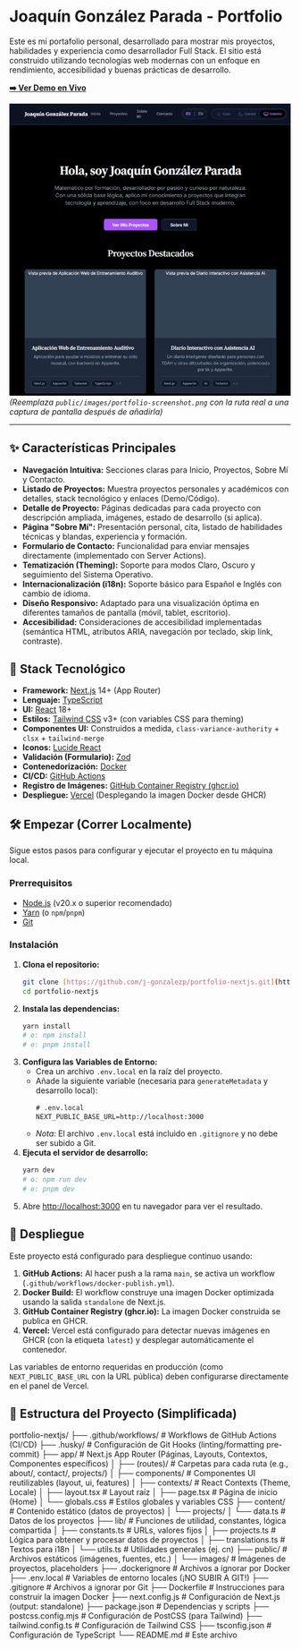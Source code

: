 # Joaquín González Parada - Portfolio

Este es mi portafolio personal, desarrollado para mostrar mis proyectos, habilidades y experiencia como desarrollador Full Stack. El sitio está construido utilizando tecnologías web modernas con un enfoque en rendimiento, accesibilidad y buenas prácticas de desarrollo.

**[➡️ Ver Demo en Vivo](https://portfolio-nextjs-six-vert.vercel.app/)**

![Captura de Pantalla del Portfolio](public/images/portfolio.png)
*(Reemplaza `public/images/portfolio-screenshot.png` con la ruta real a una captura de pantalla después de añadirla)*

---

## ✨ Características Principales

* **Navegación Intuitiva:** Secciones claras para Inicio, Proyectos, Sobre Mí y Contacto.
* **Listado de Proyectos:** Muestra proyectos personales y académicos con detalles, stack tecnológico y enlaces (Demo/Código).
* **Detalle de Proyecto:** Páginas dedicadas para cada proyecto con descripción ampliada, imágenes, estado de desarrollo (si aplica).
* **Página "Sobre Mí":** Presentación personal, cita, listado de habilidades técnicas y blandas, experiencia y formación.
* **Formulario de Contacto:** Funcionalidad para enviar mensajes directamente (implementado con Server Actions).
* **Tematización (Theming):** Soporte para modos Claro, Oscuro y seguimiento del Sistema Operativo.
* **Internacionalización (i18n):** Soporte básico para Español e Inglés con cambio de idioma.
* **Diseño Responsivo:** Adaptado para una visualización óptima en diferentes tamaños de pantalla (móvil, tablet, escritorio).
* **Accesibilidad:** Consideraciones de accesibilidad implementadas (semántica HTML, atributos ARIA, navegación por teclado, skip link, contraste).

## 🚀 Stack Tecnológico

* **Framework:** [Next.js](https://nextjs.org/) 14+ (App Router)
* **Lenguaje:** [TypeScript](https://www.typescriptlang.org/)
* **UI:** [React](https://reactjs.org/) 18+
* **Estilos:** [Tailwind CSS](https://tailwindcss.com/) v3+ (con variables CSS para theming)
* **Componentes UI:** Construidos a medida, `class-variance-authority` + `clsx` + `tailwind-merge`
* **Iconos:** [Lucide React](https://lucide.dev/)
* **Validación (Formulario):** [Zod](https://zod.dev/)
* **Contenedorización:** [Docker](https://www.docker.com/)
* **CI/CD:** [GitHub Actions](https://github.com/features/actions)
* **Registro de Imágenes:** [GitHub Container Registry (ghcr.io)](https://docs.github.com/en/packages/working-with-a-github-packages-registry/working-with-the-container-registry)
* **Despliegue:** [Vercel](https://vercel.com/) (Desplegando la imagen Docker desde GHCR)

## 🛠️ Empezar (Correr Localmente)

Sigue estos pasos para configurar y ejecutar el proyecto en tu máquina local.

### Prerrequisitos

* [Node.js](https://nodejs.org/) (v20.x o superior recomendado)
* [Yarn](https://yarnpkg.com/) (o `npm`/`pnpm`)
* [Git](https://git-scm.com/)

### Instalación

1.  **Clona el repositorio:**
    ```bash
    git clone [https://github.com/j-gonzalezp/portfolio-nextjs.git](https://github.com/j-gonzalezp/portfolio-nextjs.git)
    cd portfolio-nextjs
    ```
2.  **Instala las dependencias:**
    ```bash
    yarn install
    # o: npm install
    # o: pnpm install
    ```
3.  **Configura las Variables de Entorno:**
    * Crea un archivo `.env.local` en la raíz del proyecto.
    * Añade la siguiente variable (necesaria para `generateMetadata` y desarrollo local):
        ```env
        # .env.local
        NEXT_PUBLIC_BASE_URL=http://localhost:3000
        ```
    * *Nota:* El archivo `.env.local` está incluido en `.gitignore` y no debe ser subido a Git.
4.  **Ejecuta el servidor de desarrollo:**
    ```bash
    yarn dev
    # o: npm run dev
    # o: pnpm dev
    ```
5.  Abre [http://localhost:3000](http://localhost:3000) en tu navegador para ver el resultado.

## 🚢 Despliegue

Este proyecto está configurado para despliegue continuo usando:

1.  **GitHub Actions:** Al hacer push a la rama `main`, se activa un workflow (`.github/workflows/docker-publish.yml`).
2.  **Docker Build:** El workflow construye una imagen Docker optimizada usando la salida `standalone` de Next.js.
3.  **GitHub Container Registry (ghcr.io):** La imagen Docker construida se publica en GHCR.
4.  **Vercel:** Vercel está configurado para detectar nuevas imágenes en GHCR (con la etiqueta `latest`) y desplegar automáticamente el contenedor.

Las variables de entorno requeridas en producción (como `NEXT_PUBLIC_BASE_URL` con la URL pública) deben configurarse directamente en el panel de Vercel.

## 📂 Estructura del Proyecto (Simplificada)
portfolio-nextjs/
├── .github/workflows/      # Workflows de GitHub Actions (CI/CD)
├── .husky/                 # Configuración de Git Hooks (linting/formatting pre-commit)
├── app/                    # Next.js App Router (Páginas, Layouts, Contextos, Componentes específicos)
│   ├── (routes)/           # Carpetas para cada ruta (e.g., about/, contact/, projects/)
│   ├── components/         # Componentes UI reutilizables (layout, ui, features)
│   ├── contexts/           # React Contexts (Theme, Locale)
│   ├── layout.tsx          # Layout raíz
│   ├── page.tsx            # Página de inicio (Home)
│   └── globals.css         # Estilos globales y variables CSS
├── content/                # Contenido estático (datos de proyectos)
│   └── projects/
│       └── data.ts         # Datos de los proyectos
├── lib/                    # Funciones de utilidad, constantes, lógica compartida
│   ├── constants.ts        # URLs, valores fijos
│   ├── projects.ts         # Lógica para obtener y procesar datos de proyectos
│   ├── translations.ts     # Textos para i18n
│   └── utils.ts            # Utilidades generales (ej. cn)
├── public/                 # Archivos estáticos (imágenes, fuentes, etc.)
│   └── images/             # Imágenes de proyectos, placeholders
├── .dockerignore           # Archivos a ignorar por Docker
├── .env.local              # Variables de entorno locales (¡NO SUBIR A GIT!)
├── .gitignore              # Archivos a ignorar por Git
├── Dockerfile              # Instrucciones para construir la imagen Docker
├── next.config.js          # Configuración de Next.js (output: standalone)
├── package.json            # Dependencias y scripts
├── postcss.config.mjs      # Configuración de PostCSS (para Tailwind)
├── tailwind.config.ts      # Configuración de Tailwind CSS
├── tsconfig.json           # Configuración de TypeScript
└── README.md               # Este archivo


